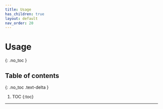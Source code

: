 ```yaml
---
title: Usage
has_children: true
layout: default
nav_order: 20
---
```


# **Usage**
{: .no_toc }

## Table of contents
{: .no_toc .text-delta }

1. TOC
{:toc}

---

